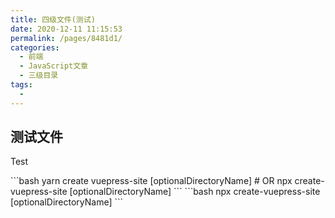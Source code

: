 ```yaml
---
title: 四级文件(测试)
date: 2020-12-11 11:15:53
permalink: /pages/8481d1/
categories:
  - 前端
  - JavaScript文章
  - 三级目录
tags:
  -
---
```


## 测试文件
Test

<code-group>
  <code-block title="YARN" active>
  ```bash
  yarn create vuepress-site [optionalDirectoryName]
  # OR npx create-vuepress-site [optionalDirectoryName]
  ```
  </code-block>

  <code-block title="NPM">
  ```bash
  npx create-vuepress-site [optionalDirectoryName]
  ```
  </code-block>
</code-group>
